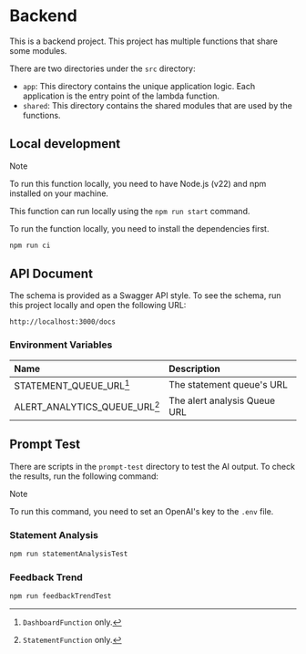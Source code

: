 # Backend

This is a backend project.
This project has multiple functions that share some modules.

There are two directories under the `src` directory:

- `app`: This directory contains the unique application logic. Each application is the entry point of the lambda function.
- `shared`: This directory contains the shared modules that are used by the functions.

## Local development

> [!NOTE]
> To run this function locally, you need to have Node.js (v22) and npm installed on your machine.

This function can run locally using the `npm run start` command.

To run the function locally, you need to install the dependencies first.

```bash
npm run ci
```

## API Document

The schema is provided as a Swagger API style.
To see the schema, run this project locally and open the following URL:

`http://localhost:3000/docs`

### Environment Variables

| Name                          | Description                  |
|:------------------------------|:-----------------------------|
| STATEMENT_QUEUE_URL[^1]       | The statement queue's URL    |
| ALERT_ANALYTICS_QUEUE_URL[^2] | The alert analysis Queue URL |

[^1]: `DashboardFunction` only.
[^2]: `StatementFunction` only.

## Prompt Test

There are scripts in the `prompt-test` directory to test the AI output.
To check the results, run the following command:

> [!NOTE]
> To run this command, you need to set an OpenAI's key to the `.env` file.

### Statement Analysis

```bash
npm run statementAnalysisTest
```

### Feedback Trend

```bash
npm run feedbackTrendTest
```
